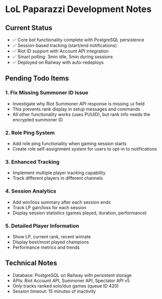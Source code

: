 # LoL Paparazzi Development Notes

## Current Status
- ✅ Core bot functionality complete with PostgreSQL persistence
- ✅ Session-based tracking (start/end notifications)
- ✅ Riot ID support with Account API integration  
- ✅ Smart polling: 3min idle, 5min during sessions
- ✅ Deployed on Railway with auto-redeploys

## Pending Todo Items

### 1. Fix Missing Summoner ID Issue  
- Investigate why Riot Summoner API response is missing `id` field
- This prevents rank display in setup messages and commands
- All other functionality works (uses PUUID), but rank info needs the encrypted summoner ID

### 2. Role Ping System
- Add role ping functionality when gaming session starts
- Create role self-assignment system for users to opt-in to notifications

### 3. Enhanced Tracking
- Implement multiple player tracking capability
- Track different players in different channels

### 4. Session Analytics
- Add win/loss summary after each session ends
- Track LP gain/loss for each session
- Display session statistics (games played, duration, performance)

### 5. Detailed Player Information  
- Show LP, current rank, recent winrate
- Display best/most played champions
- Performance metrics and trends

## Technical Notes
- Database: PostgreSQL on Railway with persistent storage
- APIs: Riot Account API, Summoner API, Spectator API v5
- Only tracks ranked solo/duo games (queue ID 420)
- Session timeout: 15 minutes of inactivity